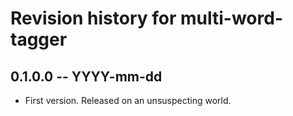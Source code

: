 # Revision history for multi-word-tagger

## 0.1.0.0  -- YYYY-mm-dd

* First version. Released on an unsuspecting world.
